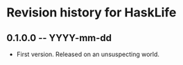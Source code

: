# Revision history for HaskLife

## 0.1.0.0 -- YYYY-mm-dd

* First version. Released on an unsuspecting world.
